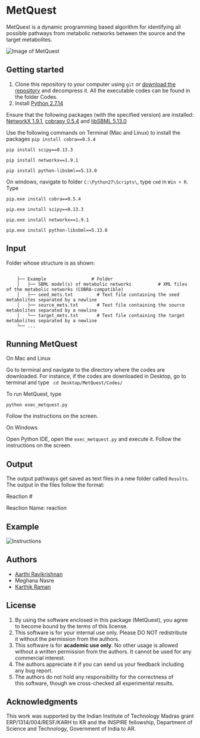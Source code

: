 # MetQuest

MetQuest is a dynamic programming based algorithm for identifying all possible pathways from metabolic networks between the source and the target metabolites.

![Image of MetQuest](https://github.com/aarthi31/MetQuest/blob/master/Images/GitHUbMetQuest.png)

## Getting started

1. Clone this repository to your computer using ```git``` or [download the repository](https://github.com/aarthi31/MetQuest/) and decompress it. All the executable codes can be found in the folder Codes.  
2. Install [Python 2.7.14](https://www.python.org/downloads/)

Ensure that the following packages (with the specified version) are installed:
[NetworkX 1.9.1](http://networkx.github.io/), [cobrapy 0.5.4](https://github.com/opencobra/cobrapy) and
[libSBML 5.13.0](http://sbml.org/Software/libSBML/docs/python-api/libsbml-downloading.html)

Use the following commands on Terminal (Mac and Linux) to install the packages
```pip install cobra==0.5.4```

```pip install scipy==0.13.3```

```pip install networkx==1.9.1```

```pip install python-libsbml==5.13.0```

On windows, navigate to folder ```C:\Python27\Scripts\```, type ```cmd``` in ```Win + R```. Type

```pip.exe install cobra==0.5.4```

```pip.exe install scipy==0.13.3```

```pip.exe install networkx==1.9.1```

```pip.exe install python-libsbml==5.13.0```


## Input

Folder whose structure is as shown:
```
   
    ├── Example                 # Folder  
    │   ├── SBML model(s) of metabolic networks          # XML files of the metabolic networks (COBRA-compatible)
    │   ├── seed_mets.txt         # Text file containing the seed metabolites separated by a newline
    │   ├── source_mets.txt       # Text file containing the source metabolites separated by a newline
    │   └── target_mets.txt       # Text file containing the target metabolites separated by a newline
    └── ...
 ```

## Running MetQuest

On Mac and Linux

Go to terminal and navigate to the directory where the codes are downloaded. For instance, if the codes are downloaded in Desktop, go to terminal and type 
``` cd Desktop/MetQuest/Codes/``` 

To run MetQuest, type 

``` python exec_metquest.py ```

Follow the instructions on the screen.

On Windows

Open Python IDE, open the ```exec_metquest.py``` and execute it. Follow the instructions on the screen.

## Output

The output pathways get saved as text files in a new folder called ```Results```. The output in the files follow the format:

Reaction #

Reaction Name: reaction

## Example
![Instructions](https://github.com/aarthi31/MetQuest/blob/master/Images/Instructions.gif)

## Authors

* [Aarthi Ravikrishnan](https://github.com/aarthi31)
* Meghana Nasre
* [Karthik Raman](https://github.com/karthikraman)


## License

1. By using the software enclosed in this package (MetQuest), you agree to become bound by the terms of this license. 
2. This software is for your internal use only. Please DO NOT redistribute it without the permission from the authors.
3. This software is for **academic use only**. No other usage is allowed without a written permission from the authors. It cannot be used for any commercial interest.
4. The authors appreciate it if you can send us your feedback including any bug report.
5. The authors do not hold any responsibility for the correctness of this software, though we cross-checked all experimental results.

## Acknowledgments

This work was supported by the Indian Institute of Technology Madras grant ERP/1314/004/RESF/KARH to KR and the INSPIRE fellowship, Department of Science and Technology, Government of India to AR.


